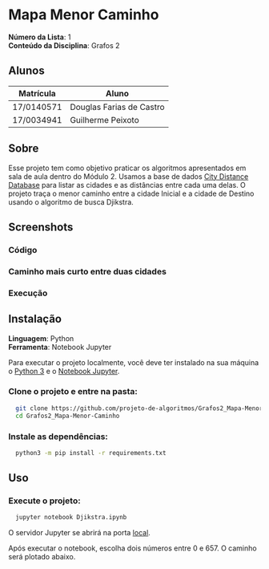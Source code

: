 # Mapa Menor Caminho

**Número da Lista**: 1<br>
**Conteúdo da Disciplina**: Grafos 2<br>

## **Alunos**
|Matrícula | Aluno |
| -- | -- |
| 17/0140571 | Douglas Farias de Castro |
| 17/0034941  | Guilherme Peixoto |


## **Sobre** 
Esse projeto tem como objetivo praticar os algoritmos apresentados em sala de aula dentro do Módulo 2. Usamos a base de dados [City Distance Database](https://www.nber.org/research/data/city-distance-database-place-distance-database) para listar as cidades e as distâncias entre cada uma delas. O projeto traça o menor caminho entre a cidade Inicial e a cidade de Destino usando o algoritmo de busca Djikstra.


## **Screenshots**

### **Código**

### **Caminho mais curto entre duas cidades**

### **Execução**


## **Instalação** 

**Linguagem**: Python<br>
**Ferramenta**: Notebook Jupyter<br>

Para executar o projeto localmente, você deve ter instalado na sua máquina o [Python 3](https://www.python.org/) e o [Notebook Jupyter](https://jupyter.org).

### **Clone o projeto e entre na pasta:**

```bash
  git clone https://github.com/projeto-de-algoritmos/Grafos2_Mapa-Menor-Caminho.git
  cd Grafos2_Mapa-Menor-Caminho
```

### **Instale as dependências:**

```bash
  python3 -m pip install -r requirements.txt  
```

## **Uso** 

### **Execute o projeto:**

```bash
  jupyter notebook Djikstra.ipynb  
```

O servidor Jupyter se abrirá na porta [local](http://localhost:8888/notebooks/Djikstra.ipynb).

Após executar o notebook, escolha dois números entre 0 e 657. O caminho será plotado abaixo.
